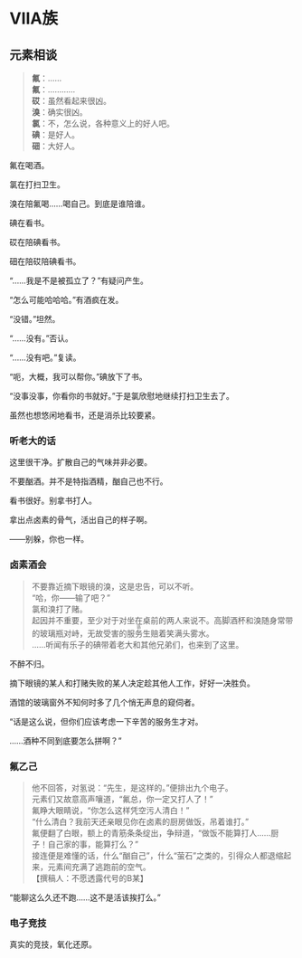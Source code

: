 # ⅦA族

## 元素相谈

>**氟**：……  
**氟**：…………  
**砹**：虽然看起来很凶。  
**溴**：确实很凶。  
**氯**：不，怎么说，各种意义上的好人吧。  
**碘**：是好人。  
**鿬**：大好人。

氟在喝酒。

氯在打扫卫生。

溴在陪氟喝……喝自己。到底是谁陪谁。

碘在看书。

砹在陪碘看书。

鿬在陪砹陪碘看书。

<span class="c017">“……我是不是被孤立了？”</span>有疑问产生。

<span class="c035">“怎么可能哈哈哈。”</span>有酒疯在发。

<span class="c009">“没错。”</span>坦然。

<span class="c085">“……没有。”</span>否认。

<span class="c117">“……没有吧。”</span>复读。

<span class="c053">“呃，大概，我可以帮你。”</span>碘放下了书。

<span class="c017">“没事没事，你看你的书就好。”</span>于是氯欣慰地继续打扫卫生去了。

虽然也想悠闲地看书，还是消杀比较要紧。

### 听老大的话

这里很干净。扩散自己的气味并非必要。

不要酗酒。并不是特指酒精，酗自己也不行。

看书很好。别拿书打人。

拿出点卤素的骨气，活出自己的样子啊。

——别躲，你也一样。

### 卤素酒会

>不要靠近摘下眼镜的溴，这是忠告，可以不听。  
<span class="c035">“哈，你——输了吧？”</span>   
氯和溴打了赌。  
起因并不重要，至少对于对坐在桌前的两人来说不。高脚酒杯和溴随身常带的玻璃瓶对峙，无故受害的<ruby>服务生<rt>铬</rt></ruby>赔着笑满头雾水。  
……听闻有乐子的碘带着老大和其他兄弟们，也来到了这里。

不醉不归。

摘下眼镜的某人和打赌失败的某人决定趁其他人工作，好好一决胜负。

酒馆的玻璃窗外不知何时多了几个悄无声息的窥伺者。

<span class="c024">“话是这么说，但你们应该考虑一下辛苦的服务生才对。</span>

<span class="c024">……酒种不同到底要怎么拼啊？”</span>

### 氟乙己

>他不回答，对氢说：“先生，是这样的。”便排出九个电子。  
元素们又故意高声嚷道，“氟总，你一定又打人了！”  
氟睁大眼睛说，“你怎么这样凭空污人清白！”  
“什么清白？我前天还亲眼见你在卤素的厨房做饭，吊着谁打。”  
氟便翻了白眼，额上的青筋条条绽出，争辩道，“做饭不能算打人……厨子！自己家的事，能算打么？”  
接连便是难懂的话，什么“酗自己”，什么“萤石”之类的，引得众人都退缩起来，元素间充满了逃跑前的空气。  
【撰稿人：不愿透露代号的B某】

<span class="c017">“能聊这么久还不跑……这不是活该挨打么。”</span>

### 电子竞技

真实的竞技，氧化还原。
